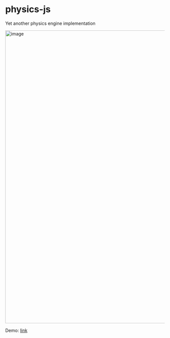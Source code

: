 # physics-js

Yet another physics engine implementation

<img width="926" alt="image" src="https://user-images.githubusercontent.com/1194059/201296160-e93b9aee-4898-41c7-9bab-4dc37c6c69db.png">

Demo: [link](https://dra1ex.github.io/physics-js/)
